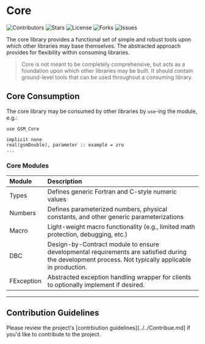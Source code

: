 # Core

![Contributors](https://img.shields.io/github/contributors/lanl/generalized-spallation-model)
![Stars](https://img.shields.io/github/stars/lanl/generalized-spallation-model)
![License](https://img.shields.io/badge/license-BSD3-green)
![Forks](https://img.shields.io/github/forks/lanl/generalized-spallation-model)
![Issues](https://img.shields.io/github/issues/lanl/generalized-spallation-model)


The core library provides a functional set of simple and robust tools upon which other libraries may base themselves. The abstracted approach provides for flexibility within consuming libraries.

> Core is not meant to be completely comprehensive, but acts as a foundation upon which other libraries may be built. It should contain ground-level tools that can be used throughout a consuming library.


## Core Consumption

The core library may be consumed by other libraries by `use`-ing the module, e.g.:

```Fortran
use GSM_Core

implicit none
real(gsmDouble), parameter :: example = zro
...
```


### Core Modules

| Module    | Description                             |
| :-------- | :-------------------------------------- |
| Types     | Defines generic Fortran and C-style numeric values |
| Numbers   | Defines parameterized numbers, physical constants, and other generic parameterizations |
| Macro     | Light-weight macro functionality (e.g., limited math protection, debugging, etc.) |
| DBC       | Design-by-Contract module to ensure developmental requirements are satisfied during the development process. Not typically applicable in production. |
| FException | Abstracted exception handling wrapper for clients to optionally implement if desired. |


----------------------------------------------------------

## Contribution Guidelines

Please review the project's [contrbiution guidelines](../../Contribue.md] if you'd like to contribute to the project.
